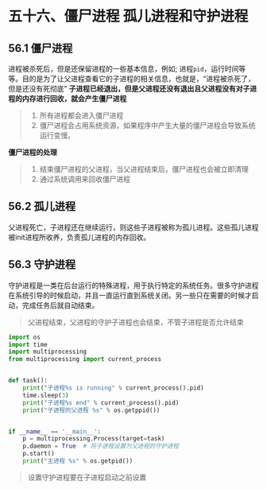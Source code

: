 # 五十六、僵尸进程 孤儿进程和守护进程
## 56.1 僵尸进程
进程被杀死后，但是还保留进程的一些基本信息，例如; 进程`pid`，运行时间等等。目的是为了让父进程查看它的子进程的相关信息，也就是，“进程被杀死了，但是还没有死彻底”
**子进程已经退出，但是父进程还没有退出且父进程没有对子进程的内存进行回收，就会产生僵尸进程**

> 1. 所有进程都会进入僵尸进程
> 2. 僵尸进程会占用系统资源，如果程序中产生大量的僵尸进程会导致系统运行变慢。 

**僵尸进程的处理**
> 1. 结束僵尸进程的父进程，当父进程结束后，僵尸进程也会被立即清理
> 2. 通过系统调用来回收僵尸进程

## 56.2 孤儿进程
父进程死亡，子进程还在继续运行，则这些子进程被称为孤儿进程。这些孤儿进程被init进程所收养，负责孤儿进程的内存回收。

## 56.3 守护进程
守护进程是一类在后台运行的特殊进程，用于执行特定的系统任务。很多守护进程在系统引导的时候启动，并且一直运行直到系统关闭。另一些只在需要的时候才启动，完成任务后就自动结束。
> 父进程结束，父进程的守护子进程也会结束，不管子进程是否允许结束

```python
import os
import time
import multiprocessing
from multiprocessing import current_process


def task():
    print("子进程%s is running" % current_process().pid)
    time.sleep(3)
    print("子进程%s end" % current_process().pid)
    print("子进程的父进程 %s" % os.getppid())


if __name__ == '__main__':
    p = multiprocessing.Process(target=task)
    p.daemon = True  # 将子进程设置为父进程的守护进程
    p.start()
    print("主进程 %s" % os.getpid())
```
> 设置守护进程要在子进程启动之前设置<br>


